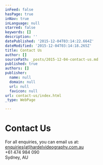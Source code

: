 ```yaml
---
inFeed: false
hasPage: true
inNav: true
inLanguage: null
starred: false
keywords: []
description: ''
datePublished: '2015-12-04T03:14:22.664Z'
dateModified: '2015-12-04T03:14:18.265Z'
title: Contact Us
author: []
sourcePath: _posts/2015-12-04-contact-us.md
published: true
authors: []
publisher:
  name: null
  domain: null
  url: null
  favicon: null
url: contact-us/index.html
_type: WebPage

---
```

# Contact Us

For all enquiries, you can email us at: [enquiries(at)hardelvideography.com.au][0]  
+61 474 984 090  
Sydney, AU

[0]: mailto:enquiries@hardelvideography.com.au